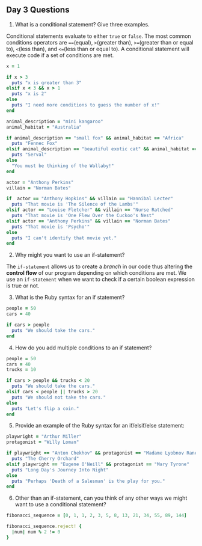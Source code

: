 ## Day 3 Questions

1. What is a conditional statement? Give three examples.

Conditional statements evaluate to either ```true``` or ```false```. The
most common conditions operators are ```==```(equal), ```>```(greater than), ```>=```(greater than or equal to), ```<```(less than), and ```<=```(less than or equal to). A conditional statement will execute code if a set of conditions are met.

``` ruby
x = 1

if x > 3
  puts "x is greater than 3"
elsif x < 3 && x > 1
  puts "x is 2"
else
  puts "I need more conditions to guess the number of x!"
end
```

``` ruby
animal_description = "mini kangaroo"
animal_habitat = "Australia"

if animal_description == "small fox" && animal_habitat == "Africa"
  puts "Fennec Fox"
elsif animal_description == "beautiful exotic cat" && animal_habitat == "Africa"
  puts "Serval"
else
  "You must be thinking of the Wallaby!"
end
```

``` ruby
actor = "Anthony Perkins"
villain = "Norman Bates"

if  actor == "Anthony Hopkins" && villain == "Hannibal Lecter"
  puts "That movie is 'The Silence of the Lambs'"
elsif actor == "Louise Fletcher" && villain == "Nurse Ratched"
  puts "That movie is 'One Flew Over the Cuckoo's Nest"
elsif actor == "Anthony Perkins" && villain == "Norman Bates"
  puts "That movie is 'Psycho'"
else
  puts "I can't identify that movie yet."
end
```

2. Why might you want to use an if-statement?

The ```if-statement``` allows us to create a *branch* in our code thus
altering the **control flow** of our program depending on which conditions are met. We use an ```if-statement``` when we want to check if a certain boolean expression is true or not.

3. What is the Ruby syntax for an if statement?

``` ruby
people = 50
cars = 40

if cars > people
  puts "We should take the cars."
end
```

4. How do you add multiple conditions to an if statement?

``` ruby
people = 50
cars = 40
trucks = 10

if cars > people && trucks < 20
  puts "We should take the cars."
elsif cars < people || trucks > 20
  puts "We should not take the cars."
else
  puts "Let's flip a coin."
end
```

5. Provide an example of the Ruby syntax for an if/elsif/else statement:

``` ruby
playwright = "Arthur Miller"
protagonist = "Willy Loman"

if playwright == "Anton Chekhov" && protagonist == "Madame Lyobnov Ranevsky"
  puts "The Cherry Orchard"
elsif playwright == "Eugene O'Neill" && protagonist == "Mary Tyrone"
  puts "Long Day's Journey Into Night"
else
  puts "Perhaps 'Death of a Salesman' is the play for you."
end
```

6. Other than an if-statement, can you think of any other ways we might want to use a conditional statement?

``` ruby
fibonacci_sequence = [0, 1, 1, 2, 3, 5, 8, 13, 21, 34, 55, 89, 144]

fibonacci_sequence.reject! {
  |num| num % 2 != 0
}
```
